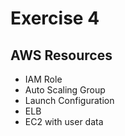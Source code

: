 # Exercise 4

## AWS Resources
- IAM Role
- Auto Scaling Group
- Launch Configuration
- ELB
- EC2 with user data
